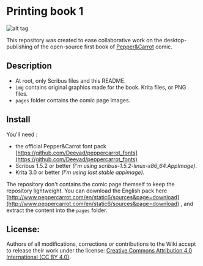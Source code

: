# Printing book 1

![alt tag](http://www.peppercarrot.com/extras/forum/2016-09-05_desktop-publishing_scribus-step1.jpg)

This repository was created to ease collaborative work on the desktop-publishing of the open-source first book of [Pepper&Carrot](http://wwww.peppercarrot.com) comic.

## Description

* At root, only Scribus files and this README.
* ```img``` contains original graphics made for the book. Krita files, or PNG files.
* ```pages``` folder contains the comic page images.

## Install

You'll need :
* the official Pepper&Carrot font pack [https://github.com/Deevad/peppercarrot_fonts](https://github.com/Deevad/peppercarrot_fonts)
* Scribus 1.5.2 or better _(I'm using scribus-1.5.2-linux-x86_64.AppImage)_.
* Krita 3.0 or better _(I'm using last stable appimage)_.


The repository don't contains the comic page themself to keep the repository lightweight.
You can download the English pack here [http://www.peppercarrot.com/en/static6/sources&page=download](http://www.peppercarrot.com/en/static6/sources&page=download) , and extract the content into the ```pages``` folder.

## License:

Authors of all modifications, corrections or contributions to the Wiki accept to release their work under the license: [Creative Commons Attribution 4.0 International (CC BY 4.0)](https://creativecommons.org/licenses/by/4.0/).
